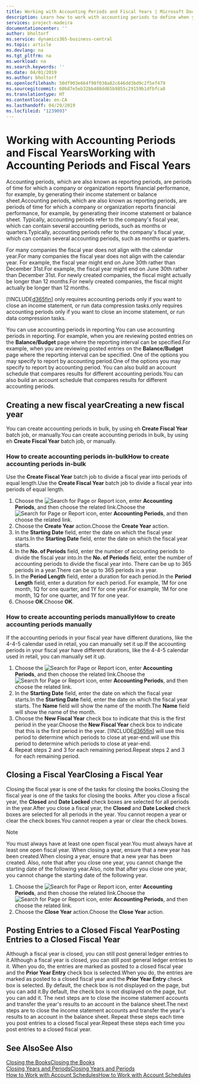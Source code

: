 ```yaml
---
title: Working with Accounting Periods and Fiscal Years | Microsoft Docs
description: Learn how to work with accounting periods to define when your company reports financial performance.
services: project-madeira
documentationcenter: ''
author: bholtorf
ms.service: dynamics365-business-central
ms.topic: article
ms.devlang: na
ms.tgt_pltfrm: na
ms.workload: na
ms.search.keywords: ''
ms.date: 04/01/2019
ms.author: bholtorf
ms.openlocfilehash: 50df903e664f98f038a82c646dd3bd9c2f5ef479
ms.sourcegitcommit: 60b87e5eb32bb408dd65b9855c29159b1dfbfca8
ms.translationtype: HT
ms.contentlocale: en-CA
ms.lasthandoff: 04/29/2019
ms.locfileid: "1239093"
---
```

# <a name="working-with-accounting-periods-and-fiscal-years"></a><span data-ttu-id="b4594-103">Working with Accounting Periods and Fiscal Years</span><span class="sxs-lookup"><span data-stu-id="b4594-103">Working with Accounting Periods and Fiscal Years</span></span>
<span data-ttu-id="b4594-104">Accounting periods, which are also known as reporting periods, are periods of time for which a company or organization reports financial performance, for example, by generating their income statement or balance sheet.</span><span class="sxs-lookup"><span data-stu-id="b4594-104">Accounting periods, which are also known as reporting periods, are periods of time for which a company or organization reports financial performance, for example, by generating their income statement or balance sheet.</span></span> <span data-ttu-id="b4594-105">Typically, accounting periods refer to the company's fiscal year, which can contain several accounting periods, such as months or quarters.</span><span class="sxs-lookup"><span data-stu-id="b4594-105">Typically, accounting periods refer to the company's fiscal year, which can contain several accounting periods, such as months or quarters.</span></span>

<span data-ttu-id="b4594-106">For many companies the fiscal year does not align with the calendar year.</span><span class="sxs-lookup"><span data-stu-id="b4594-106">For many companies the fiscal year does not align with the calendar year.</span></span> <span data-ttu-id="b4594-107">For example, the fiscal year might end on June 30th rather than December 31st.</span><span class="sxs-lookup"><span data-stu-id="b4594-107">For example, the fiscal year might end on June 30th rather than December 31st.</span></span> <span data-ttu-id="b4594-108">For newly created companies, the fiscal might actually be longer than 12 months.</span><span class="sxs-lookup"><span data-stu-id="b4594-108">For newly created companies, the fiscal might actually be longer than 12 months.</span></span> 

[!INCLUDE[d365fin](includes/d365fin_md.md)] <span data-ttu-id="b4594-109">only requires accounting periods only if you want to close an income statement, or run data compression tasks.</span><span class="sxs-lookup"><span data-stu-id="b4594-109">only requires accounting periods only if you want to close an income statement, or run data compression tasks.</span></span> 

<span data-ttu-id="b4594-110">You can use accounting periods in reporting.</span><span class="sxs-lookup"><span data-stu-id="b4594-110">You can use accounting periods in reporting.</span></span> <span data-ttu-id="b4594-111">For example, when you are reviewing posted entries on the **Balance/Budget** page where the reporting interval can be specified.</span><span class="sxs-lookup"><span data-stu-id="b4594-111">For example, when you are reviewing posted entries on the **Balance/Budget** page where the reporting interval can be specified.</span></span> <span data-ttu-id="b4594-112">One of the options you may specify to report by accounting period.</span><span class="sxs-lookup"><span data-stu-id="b4594-112">One of the options you may specify to report by accounting period.</span></span> <span data-ttu-id="b4594-113">You can also build an account schedule that compares results for different accounting periods.</span><span class="sxs-lookup"><span data-stu-id="b4594-113">You can also build an account schedule that compares results for different accounting periods.</span></span>

## <a name="creating-a-new-fiscal-year"></a><span data-ttu-id="b4594-114">Creating a new fiscal year</span><span class="sxs-lookup"><span data-stu-id="b4594-114">Creating a new fiscal year</span></span>
<span data-ttu-id="b4594-115">You can create accounting periods in bulk, by using eh **Create Fiscal Year** batch job, or manually.</span><span class="sxs-lookup"><span data-stu-id="b4594-115">You can create accounting periods in bulk, by using eh **Create Fiscal Year** batch job, or manually.</span></span>

### <a name="how-to-create-accounting-periods-in-bulk"></a><span data-ttu-id="b4594-116">How to create accounting periods in-bulk</span><span class="sxs-lookup"><span data-stu-id="b4594-116">How to create accounting periods in-bulk</span></span>
<span data-ttu-id="b4594-117">Use the **Create Fiscal Year** batch job to divide a fiscal year into periods of equal length.</span><span class="sxs-lookup"><span data-stu-id="b4594-117">Use the **Create Fiscal Year** batch job to divide a fiscal year into periods of equal length.</span></span>  

1. <span data-ttu-id="b4594-118">Choose the ![Search for Page or Report](media/ui-search/search_small.png "Search for Page or Report icon") icon, enter **Accounting Periods**, and then choose the related link.</span><span class="sxs-lookup"><span data-stu-id="b4594-118">Choose the ![Search for Page or Report](media/ui-search/search_small.png "Search for Page or Report icon") icon, enter **Accounting Periods**, and then choose the related link.</span></span>  
2. <span data-ttu-id="b4594-119">Choose the **Create Year** action.</span><span class="sxs-lookup"><span data-stu-id="b4594-119">Choose the **Create Year** action.</span></span>  <!--What about the Scheduling option? Should we mention that? There's also the Report Output Type field...-->
3. <span data-ttu-id="b4594-120">In the **Starting Date** field, enter the date on which the fiscal year starts.</span><span class="sxs-lookup"><span data-stu-id="b4594-120">In the **Starting Date** field, enter the date on which the fiscal year starts.</span></span>  
4. <span data-ttu-id="b4594-121">In the **No. of Periods** field, enter the number of accounting periods to divide the fiscal year into.</span><span class="sxs-lookup"><span data-stu-id="b4594-121">In the **No. of Periods** field, enter the number of accounting periods to divide the fiscal year into.</span></span> <span data-ttu-id="b4594-122">There can be up to 365 periods in a year.</span><span class="sxs-lookup"><span data-stu-id="b4594-122">There can be up to 365 periods in a year.</span></span>  
5. <span data-ttu-id="b4594-123">In the **Period Length** field, enter a duration for each period.</span><span class="sxs-lookup"><span data-stu-id="b4594-123">In the **Period Length** field, enter a duration for each period.</span></span> <span data-ttu-id="b4594-124">For example, 1M for one month, 1Q for one quarter, and 1Y for one year.</span><span class="sxs-lookup"><span data-stu-id="b4594-124">For example, 1M for one month, 1Q for one quarter, and 1Y for one year.</span></span>  
6. <span data-ttu-id="b4594-125">Choose **OK**.</span><span class="sxs-lookup"><span data-stu-id="b4594-125">Choose **OK**.</span></span>  

### <a name="how-to-create-accounting-periods-manually"></a><span data-ttu-id="b4594-126">How to create accounting periods manually</span><span class="sxs-lookup"><span data-stu-id="b4594-126">How to create accounting periods manually</span></span>
<span data-ttu-id="b4594-127">If the accounting periods in your fiscal year have different durations, like the 4-4-5 calendar used in retail, you can manually set it up.</span><span class="sxs-lookup"><span data-stu-id="b4594-127">If the accounting periods in your fiscal year have different durations, like the 4-4-5 calendar used in retail, you can manually set it up.</span></span>  
  
1. <span data-ttu-id="b4594-128">Choose the ![Search for Page or Report](media/ui-search/search_small.png "Search for Page or Report icon") icon, enter **Accounting Periods**, and then choose the related link.</span><span class="sxs-lookup"><span data-stu-id="b4594-128">Choose the ![Search for Page or Report](media/ui-search/search_small.png "Search for Page or Report icon") icon, enter **Accounting Periods**, and then choose the related link.</span></span>  
2. <span data-ttu-id="b4594-129">In the **Starting Date** field, enter the date on which the fiscal year starts.</span><span class="sxs-lookup"><span data-stu-id="b4594-129">In the **Starting Date** field, enter the date on which the fiscal year starts.</span></span> <span data-ttu-id="b4594-130">The **Name** field will show the name of the month.</span><span class="sxs-lookup"><span data-stu-id="b4594-130">The **Name** field will show the name of the month.</span></span>  
3. <span data-ttu-id="b4594-131">Choose the **New Fiscal Year** check box to indicate that this is the first period in the year.</span><span class="sxs-lookup"><span data-stu-id="b4594-131">Choose the **New Fiscal Year** check box to indicate that this is the first period in the year.</span></span> [!INCLUDE[d365fin](includes/d365fin_md.md)] <span data-ttu-id="b4594-132">will use this period to determine which periods to close at year-end.</span><span class="sxs-lookup"><span data-stu-id="b4594-132">will use this period to determine which periods to close at year-end.</span></span>
4. <span data-ttu-id="b4594-133">Repeat steps 2 and 3 for each remaining period.</span><span class="sxs-lookup"><span data-stu-id="b4594-133">Repeat steps 2 and 3 for each remaining period.</span></span>  

## <a name="closing-a-fiscal-year"></a><span data-ttu-id="b4594-134">Closing a Fiscal Year</span><span class="sxs-lookup"><span data-stu-id="b4594-134">Closing a Fiscal Year</span></span>
<span data-ttu-id="b4594-135">Closing the fiscal year is one of the tasks for closing the books.</span><span class="sxs-lookup"><span data-stu-id="b4594-135">Closing the fiscal year is one of the tasks for closing the books.</span></span> <span data-ttu-id="b4594-136">After you close a fiscal year, the **Closed** and **Date Locked** check boxes are selected for all periods in the year.</span><span class="sxs-lookup"><span data-stu-id="b4594-136">After you close a fiscal year, the **Closed** and **Date Locked** check boxes are selected for all periods in the year.</span></span> <span data-ttu-id="b4594-137">You cannot reopen a year or clear the check boxes.</span><span class="sxs-lookup"><span data-stu-id="b4594-137">You cannot reopen a year or clear the check boxes.</span></span>

> [!NOTE]  
>  <span data-ttu-id="b4594-138">You must always have at least one open fiscal year.</span><span class="sxs-lookup"><span data-stu-id="b4594-138">You must always have at least one open fiscal year.</span></span> <span data-ttu-id="b4594-139">When closing a year, ensure that a new year has been created.</span><span class="sxs-lookup"><span data-stu-id="b4594-139">When closing a year, ensure that a new year has been created.</span></span> <span data-ttu-id="b4594-140">Also, note that after you close one year, you cannot change the starting date of the following year.</span><span class="sxs-lookup"><span data-stu-id="b4594-140">Also, note that after you close one year, you cannot change the starting date of the following year.</span></span>

1. <span data-ttu-id="b4594-141">Choose the ![Search for Page or Report](media/ui-search/search_small.png "Search for Page or Report icon") icon, enter **Accounting Periods**, and then choose the related link.</span><span class="sxs-lookup"><span data-stu-id="b4594-141">Choose the ![Search for Page or Report](media/ui-search/search_small.png "Search for Page or Report icon") icon, enter **Accounting Periods**, and then choose the related link.</span></span>  
2. <span data-ttu-id="b4594-142">Choose the **Close Year** action.</span><span class="sxs-lookup"><span data-stu-id="b4594-142">Choose the **Close Year** action.</span></span>  

## <a name="posting-entries-to-a-closed-fiscal-year"></a><span data-ttu-id="b4594-143">Posting Entries to a Closed Fiscal Year</span><span class="sxs-lookup"><span data-stu-id="b4594-143">Posting Entries to a Closed Fiscal Year</span></span>
<span data-ttu-id="b4594-144">Although a fiscal year is closed, you can still post general ledger entries to it.</span><span class="sxs-lookup"><span data-stu-id="b4594-144">Although a fiscal year is closed, you can still post general ledger entries to it.</span></span> <span data-ttu-id="b4594-145">When you do, the entries are marked as posted to a closed fiscal year and the **Prior Year Entry** check box is selected.</span><span class="sxs-lookup"><span data-stu-id="b4594-145">When you do, the entries are marked as posted to a closed fiscal year and the **Prior Year Entry** check box is selected.</span></span> <span data-ttu-id="b4594-146">By default, the check box is not displayed on the page, but you can add it.</span><span class="sxs-lookup"><span data-stu-id="b4594-146">By default, the check box is not displayed on the page, but you can add it.</span></span> <span data-ttu-id="b4594-147">The next steps are to close the income statement accounts and transfer the year's results to an account in the balance sheet.</span><span class="sxs-lookup"><span data-stu-id="b4594-147">The next steps are to close the income statement accounts and transfer the year's results to an account in the balance sheet.</span></span> <span data-ttu-id="b4594-148">Repeat these steps each time you post entries to a closed fiscal year.</span><span class="sxs-lookup"><span data-stu-id="b4594-148">Repeat these steps each time you post entries to a closed fiscal year.</span></span>

## <a name="see-also"></a><span data-ttu-id="b4594-149">See Also</span><span class="sxs-lookup"><span data-stu-id="b4594-149">See Also</span></span>
[<span data-ttu-id="b4594-150">Closing the Books</span><span class="sxs-lookup"><span data-stu-id="b4594-150">Closing the Books</span></span>](year-close-books.md)  
[<span data-ttu-id="b4594-151">Closing Years and Periods</span><span class="sxs-lookup"><span data-stu-id="b4594-151">Closing Years and Periods</span></span>](year-close-years-periods.md)  
[<span data-ttu-id="b4594-152">How to Work with Account Schedules</span><span class="sxs-lookup"><span data-stu-id="b4594-152">How to Work with Account Schedules</span></span>](bi-how-work-account-schedule.md)  
  





